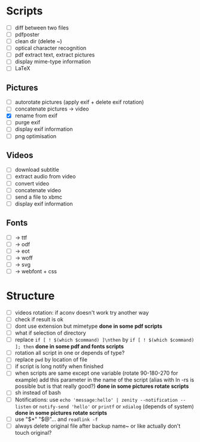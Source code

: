 # Scripts

- [ ] diff between two files
- [ ] pdfposter
- [ ] clean dir (delete ~)
- [ ] optical character recognition
- [ ] pdf extract text, extract pictures
- [ ] display mime-type information
- [ ] LaTeX

## Pictures
- [ ] autorotate pictures (apply exif + delete exif rotation)
- [ ] concatenate pictures → video
- [x] rename from exif
- [ ] purge exif
- [ ] display exif information
- [ ] png optimisation

## Videos
- [ ] download subtitle
- [ ] extract audio from video
- [ ] convert video
- [ ] concatenate video
- [ ] send a file to xbmc
- [ ] display exif information

## Fonts
- [ ] → ttf
- [ ] → odf
- [ ] → eot
- [ ] → woff
- [ ] → svg
- [ ] → webfont + css

# Structure

- [ ] videos rotation: if aconv doesn't work try another way
- [ ] check if result is ok
- [ ] dont use extension but mimetype **done in some pdf scripts**
- [ ] what if selection of directory
- [ ] replace `if [ ! $(which $command) ]\nthen` by `if [ ! $(which $command) ]; then` **done in some pdf and fonts scripts**
- [ ] rotation all script in one or depends of type?
- [ ] replace `pwd` by location of file
- [ ] if script is long notify when finished
- [ ] when scripts are same except one variable (rotate 90-180-270 for example) add this parameter in the name of the script (alias with ln -rs is possible but is that really good?) **done in some pictures rotate scripts**
- [ ] sh instead of bash
- [ ] Notifications: use `echo 'message:hello' | zenity --notification --listen` or `notify-send 'hello'` or `printf` or `xdialog` (depends of system) **done in some pictures rotate scripts**
- [ ] use "$*" "$@"… and `readlink -f` 
- [ ] always delete original file after backup name~ or like actually don't touch original?

